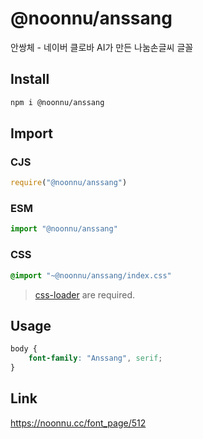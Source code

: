 # @noonnu/anssang
안쌍체 - 네이버 클로바 AI가 만든 나눔손글씨 글꼴

## Install
```sh
npm i @noonnu/anssang
```
## Import
### CJS
```js
require("@noonnu/anssang")
```
### ESM
```js
import "@noonnu/anssang"
```
### CSS 
```css
@import "~@noonnu/anssang/index.css"
```
> [css-loader](https://github.com/webpack-contrib/css-loader) are required.

## Usage
```css
body {
    font-family: "Anssang", serif;
}
```

## Link
https://noonnu.cc/font_page/512